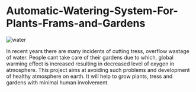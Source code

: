 # Automatic-Watering-System-For-Plants-Frams-and-Gardens

 ![water](https://user-images.githubusercontent.com/69461207/90009784-55394380-dcbc-11ea-87be-447b9438f78b.jpeg)
 
In recent years there are many incidents of cutting tress, overflow wastage of water. People cant take care of their gardens due to which, global warming effect is increased resulting in decreased level of oxygen in atmosphere. 
This project aims at avoiding such problems and development of healthy atmosphere on earth. It will help to grow plants, tress and gardens with minimal human involvement.
